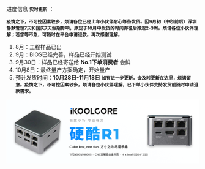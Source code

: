 

进度信息 **<small>实时更新</small>** ：

**<small>疫情之下，不可控因素较多，烦请各位已经上车小伙伴耐心等待发货。因9月初（中秋前后）深圳静默管理7天和国庆7天假期影响，原定于10月中发货的时间得往后推迟2-3周。烦请各位小伙伴理解；若您等不急，可随时在平台申请退款。再次感谢理解。</small>**

1. 8月：工程样品已出
2. 9月：BIOS已经完善，样品已经开始测试
3. 9月30日：样品已经寄送给 **No.1下单消费者** 尝鲜
4. 10月8日：最终量产方案确定，开始量产
5. 预计发货时间：**10月28日-11月18日**
   **<small>如有进一步更新，会及时更新在这里，烦请留意。疫情之下，不可控因素较多，烦请各位小伙伴理解，已下单小伙伴支持发货前随时申请退款需求。</small>**

![](../images/Banner_404.png)
